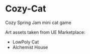 # Cozy-Cat
Cozy Spring Jam mini cat game

Art assets taken from UE Marketplace:
- LowPoly Cat
- Alchemist House
